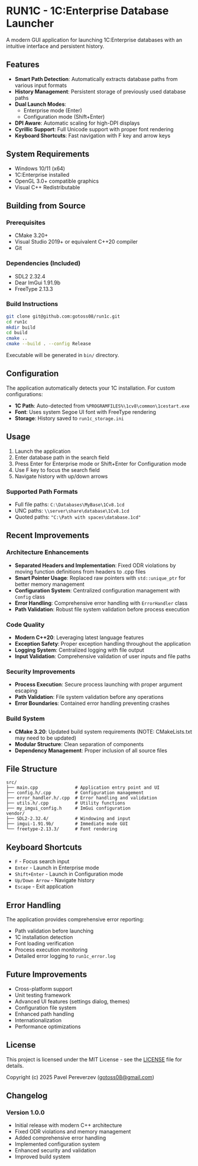 # RUN1C - 1C:Enterprise Database Launcher

A modern GUI application for launching 1C:Enterprise databases with an intuitive interface and persistent history.

## Features

- **Smart Path Detection**: Automatically extracts database paths from various input formats
- **History Management**: Persistent storage of previously used database paths
- **Dual Launch Modes**:
  - Enterprise mode (Enter)
  - Configuration mode (Shift+Enter)
- **DPI Aware**: Automatic scaling for high-DPI displays
- **Cyrillic Support**: Full Unicode support with proper font rendering
- **Keyboard Shortcuts**: Fast navigation with F key and arrow keys

## System Requirements

- Windows 10/11 (x64)
- 1C:Enterprise installed
- OpenGL 3.0+ compatible graphics
- Visual C++ Redistributable

## Building from Source

### Prerequisites

- CMake 3.20+
- Visual Studio 2019+ or equivalent C++20 compiler
- Git

### Dependencies (Included)

- SDL2 2.32.4
- Dear ImGui 1.91.9b
- FreeType 2.13.3

### Build Instructions

```bash
git clone git@github.com:gotoss08/run1c.git
cd run1c
mkdir build
cd build
cmake ..
cmake --build . --config Release
```

Executable will be generated in `bin/` directory.

## Configuration

The application automatically detects your 1C installation. For custom configurations:

- **1C Path**: Auto-detected from `%PROGRAMFILES%\1cv8\common\1cestart.exe`
- **Font**: Uses system Segoe UI font with FreeType rendering
- **Storage**: History saved to `run1c_storage.ini`

## Usage

1. Launch the application
2. Enter database path in the search field
3. Press Enter for Enterprise mode or Shift+Enter for Configuration mode
4. Use F key to focus the search field
5. Navigate history with up/down arrows

### Supported Path Formats

- Full file paths: `C:\Databases\MyBase\1Cv8.1cd`
- UNC paths: `\\server\share\database\1Cv8.1cd`
- Quoted paths: `"C:\Path with spaces\database.1cd"`

## Recent Improvements

### Architecture Enhancements

- **Separated Headers and Implementation**: Fixed ODR violations by moving function definitions from headers to .cpp files
- **Smart Pointer Usage**: Replaced raw pointers with `std::unique_ptr` for better memory management
- **Configuration System**: Centralized configuration management with `Config` class
- **Error Handling**: Comprehensive error handling with `ErrorHandler` class
- **Path Validation**: Robust file system validation before process execution

### Code Quality

- **Modern C++20**: Leveraging latest language features
- **Exception Safety**: Proper exception handling throughout the application
- **Logging System**: Centralized logging with file output
- **Input Validation**: Comprehensive validation of user inputs and file paths

### Security Improvements

- **Process Execution**: Secure process launching with proper argument escaping
- **Path Validation**: File system validation before any operations
- **Error Boundaries**: Contained error handling preventing crashes

### Build System

- **CMake 3.20**: Updated build system requirements (NOTE: CMakeLists.txt may need to be updated)
- **Modular Structure**: Clean separation of components
- **Dependency Management**: Proper inclusion of all source files

## File Structure

```
src/
├── main.cpp              # Application entry point and UI
├── config.h/.cpp         # Configuration management
├── error_handler.h/.cpp  # Error handling and validation
├── utils.h/.cpp          # Utility functions
├── my_imgui_config.h     # ImGui configuration
vendor/
├── SDL2-2.32.4/          # Windowing and input
├── imgui-1.91.9b/        # Immediate mode GUI
└── freetype-2.13.3/      # Font rendering
```

## Keyboard Shortcuts

- `F` - Focus search input
- `Enter` - Launch in Enterprise mode
- `Shift+Enter` - Launch in Configuration mode
- `Up/Down Arrow` - Navigate history
- `Escape` - Exit application

## Error Handling

The application provides comprehensive error reporting:

- Path validation before launching
- 1C installation detection
- Font loading verification
- Process execution monitoring
- Detailed error logging to `run1c_error.log`

## Future Improvements

- Cross-platform support
- Unit testing framework
- Advanced UI features (settings dialog, themes)
- Configuration file system
- Enhanced path handling
- Internationalization
- Performance optimizations

## License

This project is licensed under the MIT License - see the [LICENSE](LICENSE) file for details.

Copyright (c) 2025 Pavel Pereverzev (gotoss08@gmail.com)

## Changelog

### Version 1.0.0

- Initial release with modern C++ architecture
- Fixed ODR violations and memory management
- Added comprehensive error handling
- Implemented configuration system
- Enhanced security and validation
- Improved build system
